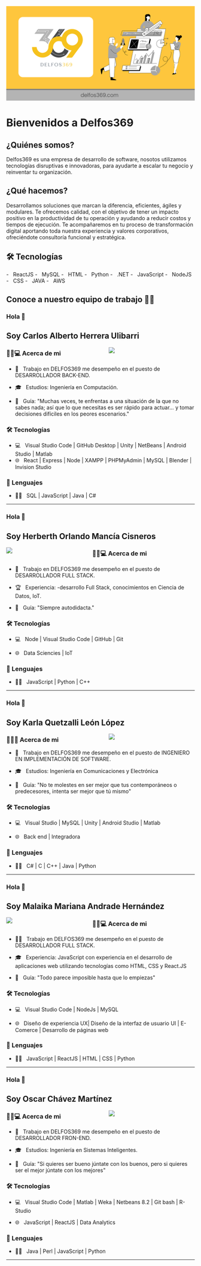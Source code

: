 <img aling='center' src="./assets/img/banner_delfos369.png">
<br>


# Bienvenidos a Delfos369


<h2>¿Quiénes somos?</h2>

Delfos369 es una empresa de desarrollo de software, nosotos utilizamos tecnologías disruptivas e innovadoras, para ayudarte a escalar tu negocio y reinventar tu organización.
<br>
<h2>¿Qué  hacemos?</h2>

Desarrollamos soluciones que marcan la diferencia, eficientes, ágiles y modulares. Te ofrecemos calidad, con el objetivo de tener un impacto positivo en la productividad de tu operación y ayudando a reducir costos y tiempos de ejecución. Te acompañaremos en tu proceso de transformación digital aportando toda nuestra experiencia y valores corporativos, ofreciéndote consultoría funcional y estratégica.
<br>
<h2>🛠 Tecnologías </h2>
- &nbsp; ReactJS
- &nbsp; MySQL
- &nbsp; HTML
- &nbsp; Python
- &nbsp; .NET
- &nbsp; JavaScript
- &nbsp; NodeJS
- &nbsp; CSS
- &nbsp; JAVA
- &nbsp; AWS
<br>

<h2>Conoce a nuestro equipo de trabajo 👨‍💻</h2>

<h3> Hola 👋</h3> 
<h2> Soy Carlos Alberto Herrera Ulibarri </h2>

<img align='right' src="https://media.giphy.com/media/M9gbBd9nbDrOTu1Mqx/giphy.gif" width="230">

<h3> 👨🏻💻 Acerca de mi </h3>

- 🧑 &nbsp; Trabajo en DELFOS369 me desempeño en el puesto de DESARROLLADOR BACK-END. 
 
- 🎓 &nbsp; Estudios: Ingeniería en Computación. 

- 🙌 &nbsp; Guía: "Muchas veces, te enfrentas a una situación de la que no sabes nada; así que lo que necesitas es ser rápido para actuar… y tomar decisiones difíciles en los peores escenarios."

<h3>🛠 Tecnologías </h3>

- 💻 &nbsp;  Visual Studio Code | GitHub Desktop | Unity | NetBeans | Android Studio | Matlab 
- 🌐 &nbsp; React | Express | Node | XAMPP | PHPMyAdmin | MySQL | Blender | Invision Studio


<h3>🦾 Lenguajes </h3>

- 👨‍💻 &nbsp; SQL | JavaScript | Java | C#

<hr>

<h3>  Hola 👋</h3> 
<h2> Soy Herberth Orlando Mancía Cisneros </h2>

<img align='left' src="https://media.giphy.com/media/M9gbBd9nbDrOTu1Mqx/giphy.gif" width="230">

<h3> 👨🏻💻 Acerca de mi </h3>

- 🧑 &nbsp; Trabajo en DELFOS369 me desempeño en el puesto de DESARROLLADOR FULL STACK. 
 
- 🏆 &nbsp; Experiencia: -desarrollo Full Stack, conocimientos en Ciencia de Datos, IoT. 

- 🙌 &nbsp; Guía: "Siempre autodidacta."

<h3>🛠 Tecnologías </h3>

- 💻 &nbsp;  Node | Visual Studio Code | GitHub | Git 

- 🌐 &nbsp; Data Sciencies | IoT </br>


<h3>🦾 Lenguajes </h3>

- 👨‍💻 &nbsp; JavaScript | Python | C++

<hr>

<h3>  Hola 👋</h3> 
<h2> Soy Karla Quetzalli León López </h2>

<img align='right' src="https://media.giphy.com/media/M9gbBd9nbDrOTu1Mqx/giphy.gif" width="230">

<h3> 👩👩‍💻 Acerca de mi </h3>

- 👩 &nbsp; Trabajo en DELFOS369 me desempeño en el puesto de INGENIERO EN IMPLEMENTACIÓN DE SOFTWARE. 
 
- 🎓 &nbsp; Estudios: Ingeniería en Comunicaciones y Electrónica 

- 🙌 &nbsp; Guía: "No te molestes en ser mejor que tus contemporáneos o predecesores, intenta ser mejor que tú mismo"

<h3>🛠 Tecnologías </h3>

- 💻 &nbsp;  Visual Studio | MySQL | Unity | Android Studio | Matlab  

- 🌐 &nbsp; Back end | Integradora 


<h3>🦾 Lenguajes </h3>

- 👨‍💻 &nbsp; C# | C | C++ | Java | Python

<hr>

<h3>  Hola 👋</h3> 
<h2> Soy Malaika Mariana Andrade Hernández </h2>

<img align='left' src="https://media.giphy.com/media/M9gbBd9nbDrOTu1Mqx/giphy.gif" width="230">

<h3> 👩‍🦱💻 Acerca de mi </h3>

- 👩‍🦱 &nbsp; Trabajo en DELFOS369 me desempeño en el puesto de DESARROLLADOR FULL STACK. 
 
- 🎓 &nbsp; Experiencia: JavaScript con experiencia en el desarrollo de aplicaciones web utilizando tecnologías como HTML, CSS y React.JS

- 🙌 &nbsp; Guía: "Todo parece imposible hasta que lo empiezas"

<h3>🛠 Tecnologías </h3>

- 💻 &nbsp; Visual Studio Code | NodeJs | MySQL

- 🌐 &nbsp; Diseño de experiencia UX| Diseño de la interfaz de usuario UI | E-Comerce | Desarrollo de páginas web

<h3>🦾 Lenguajes </h3>

- 👨‍💻 &nbsp; JavaScript | ReactJS | HTML | CSS | Python

<hr>

<h3>  Hola 👋</h3>
<h2> Soy Oscar Chávez Martínez </h2>

<img align='right' src="https://media.giphy.com/media/M9gbBd9nbDrOTu1Mqx/giphy.gif" width="230">

<h3> 👨🏻💻 Acerca de mi </h3>

- 🧑 &nbsp; Trabajo en DELFOS369 me desempeño en el puesto de DESARROLLADOR FRON-END. 
 
- 🎓 &nbsp; Estudios: Ingeniería en Sistemas Inteligentes.

- 🙌 &nbsp; Guía: "Si quieres ser bueno júntate con los buenos, pero si quieres ser el mejor júntate con los mejores"

<h3>🛠 Tecnologías </h3>


- 💻 &nbsp; Visual Studio Code | Matlab | Weka | Netbeans 8.2 | Git bash | R-Studio

- 🌐 &nbsp; JavaScript | ReactJS | Data Analytics </br>


<h3>🦾 Lenguajes </h3>

- 👨‍💻 &nbsp; Java | Perl | JavaScript | Python

<hr>
